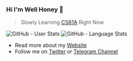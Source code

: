 ### Hi I'm Well Honey 👋

> Slowly Learning [CS61A](https://github.com/kevin335200/cs61a-summer-2021) Right Now

![GitHub - User Stats](https://github-readme-stats.vercel.app/api?username=kevin335200&theme=radical&show_icons=true?)
![GitHub - Language Stats](https://github-readme-stats.vercel.app/api/top-langs/?username=kevin335200&theme=radical&show_icons=true?)

- Read more about my [Website](https://b-dd.com/)
- Follow me on [Twitter](https://twitter.com/kevin335200) or [Telegram Channel](https://t.me/well_honey_channel)
